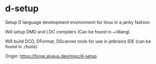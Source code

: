 # d-setup

Setup D language development environment for linux in a janky fashion

Will setup DMD and LDC compilers (Can be found in ~/dlang)

Will build DCD, DFormat, DScanner tools for use in jetbrains IDE (can be found in ./tools)

Origin: https://forge.alveus.dev/misc/d-setup
